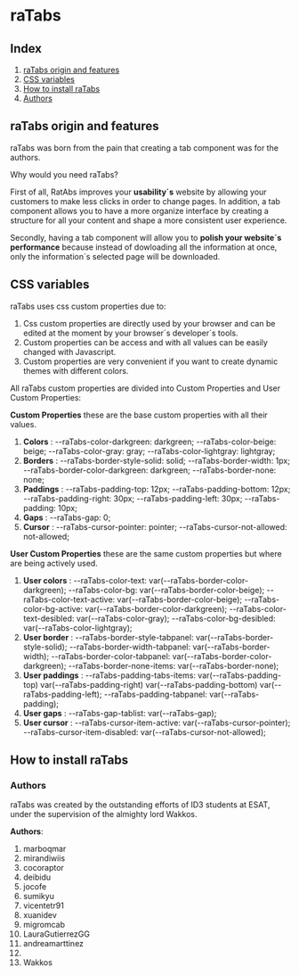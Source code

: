 # raTabs

## Index

1.  [raTabs origin and features](#ratabs-origin-and-features)
2.  [CSS variables](#css-variables)
3.  [How to install raTabs](#how-to-install-ratabs)
4.  [Authors](#authors)

## raTabs origin and features

raTabs was born from the pain that creating a tab component was for the authors.

Why would you need raTabs?

First of all, RatAbs improves your **usability´s** website by allowing your customers to make less clicks in order to change pages. In addition, a tab component allows you to have a more organize interface by creating a structure for all your content and shape a more consistent user experience.

Secondly, having a tab component will allow you to **polish your website´s performance** because instead of dowloading all the information at once, only the information´s selected page will be downloaded.

## CSS variables

raTabs uses css custom properties due to:

1. Css custom properties are directly used by your browser and can be edited at the moment by your browser´s developer´s tools.
2. Custom properties can be access and with all values can be easily changed with Javascript.
3. Custom properties are very convenient if you want to create dynamic themes with different colors.

All raTabs custom properties are divided into Custom Properties and User Custom Properties:

**Custom Properties** these are the base custom properties with all their values.

1. **Colors** :
   --raTabs-color-darkgreen: darkgreen;
   --raTabs-color-beige: beige;
   --raTabs-color-gray: gray;
   --raTabs-color-lightgray: lightgray;
2. **Borders** :
   --raTabs-border-style-solid: solid;
   --raTabs-border-width: 1px;
   --raTabs-border-color-darkgreen: darkgreen;
   --raTabs-border-none: none;
3. **Paddings** :
   --raTabs-padding-top: 12px;
   --raTabs-padding-bottom: 12px;
   --raTabs-padding-right: 30px;
   --raTabs-padding-left: 30px;
   --raTabs-padding: 10px;
4. **Gaps** :
   --raTabs-gap: 0;
5. **Cursor** :
   --raTabs-cursor-pointer: pointer;
   --raTabs-cursor-not-allowed: not-allowed;

**User Custom Properties** these are the same custom properties but where are being actively used.

1. **User colors** :
   --raTabs-color-text: var(--raTabs-border-color-darkgreen);
   --raTabs-color-bg: var(--raTabs-border-color-beige);
   --raTabs-color-text-active: var(--raTabs-border-color-beige);
   --raTabs-color-bg-active: var(--raTabs-border-color-darkgreen);
   --raTabs-color-text-desibled: var(--raTabs-color-gray);
   --raTabs-color-bg-desibled: var(--raTabs-color-lightgray);
2. **User border** :
   --raTabs-border-style-tabpanel: var(--raTabs-border-style-solid);
   --raTabs-border-width-tabpanel: var(--raTabs-border-width);
   --raTabs-border-color-tabpanel: var(--raTabs-border-color-darkgreen);
   --raTabs-border-none-items: var(--raTabs-border-none);
3. **User paddings** :
   --raTabs-padding-tabs-items: var(--raTabs-padding-top)
   var(--raTabs-padding-right) var(--raTabs-padding-bottom)
   var(--raTabs-padding-left);
   --raTabs-padding-tabpanel: var(--raTabs-padding);
4. **User gaps** :
   --raTabs-gap-tablist: var(--raTabs-gap);
5. **User cursor** :
   --raTabs-cursor-item-active: var(--raTabs-cursor-pointer);
   --raTabs-cursor-item-disabled: var(--raTabs-cursor-not-allowed);

## How to install raTabs

### Authors

raTabs was created by the outstanding efforts of ID3 students at ESAT, under the supervision of the almighty lord Wakkos.

**Authors**:

1. marboqmar
2. mirandiwiis
3. cocoraptor
4. deibidu
5. jocofe
6. sumikyu
7. vicentetr91
8. xuanidev
9. migromcab
10. LauraGutierrezGG
11. andreamarttinez
12.
13. Wakkos
